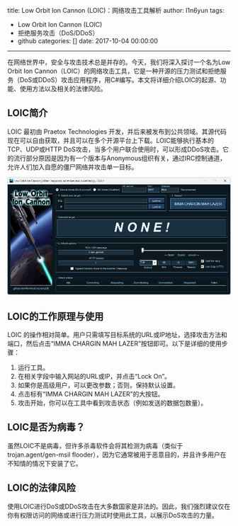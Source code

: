 title: Low Orbit Ion Cannon (LOIC)：网络攻击工具解析
author: l1n6yun
tags: 
 - Low Orbit Ion Cannon (LOIC)
 - 拒绝服务攻击（DoS/DDoS）
 - github
categories: []
date: 2017-10-04 00:00:00
---
在网络世界中，安全与攻击技术总是并存的。今天，我们将深入探讨一个名为Low Orbit Ion Cannon（LOIC）的网络攻击工具，它是一种开源的压力测试和拒绝服务（DoS或DDoS）攻击应用程序，用C#编写。本文将详细介绍LOIC的起源、功能、使用方法以及相关的法律风险。

## LOIC简介

LOIC 最初由 Praetox Technologies 开发，并后来被发布到公共领域。其源代码现在可以自由获取，并且可以在多个开源平台上下载。LOIC能够执行基本的TCP、UDP或HTTP DoS攻击，当多个用户联合使用时，可以形成DDoS攻击。它的流行部分原因是因为有一个版本与Anonymous组织有关，通过IRC控制通道，允许人们加入自愿的僵尸网络并攻击单一目标。

![upload successful](/images/pasted-73.png)

## LOIC的工作原理与使用

LOIC 的操作相对简单。用户只需填写目标系统的URL或IP地址，选择攻击方法和端口，然后点击“IMMA CHARGIN MAH LAZER”按钮即可。以下是详细的使用步骤：

1. 运行工具。
2. 在相关字段中输入网站的URL或IP，并点击“Lock On”。
3. 如果你是高级用户，可以更改参数；否则，保持默认设置。
4. 点击标有“IMMA CHARGIN MAH LAZER”的大按钮。
5. 攻击开始，你可以在工具中看到攻击状态（例如发送的数据包数量）。

## LOIC是否为病毒？

虽然LOIC不是病毒，但许多杀毒软件会将其检测为病毒（类似于trojan.agent/gen-msil flooder），因为它通常被用于恶意目的，并且许多用户在不知情的情况下安装了它。

## LOIC的法律风险

使用LOIC进行DoS或DDoS攻击在大多数国家是非法的。因此，我们强烈建议仅在你有权限访问的网络或进行压力测试时使用此工具，以展示DoS攻击的力量。
